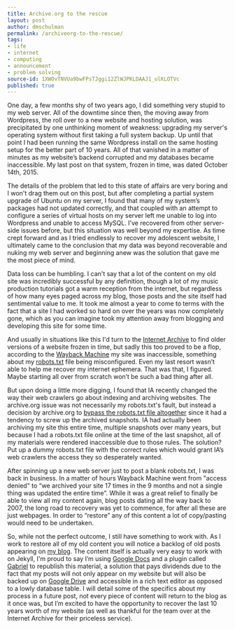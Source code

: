 ```yaml
---
title: Archive.org to the rescue
layout: post
author: dmschulman
permalink: /archiveorg-to-the-rescue/
tags:
- life
- internet
- computing
- announcement
- problem solving
source-id: 1XWOvTNVUa9bwFPsTJggi12ZlWJPKLDAAJ1_ulKLOTVc
published: true
---
```

One day, a few months shy of two years ago, I did something very stupid to my web server. All of the downtime since then, the moving away from Wordpress, the roll over to a new website and hosting solution, was precipitated by one unthinking moment of weakness: upgrading my server's operating system without first taking a full system backup. Up until that point I had been running the same Wordpress install on the same hosting setup for the better part of 10 years. All of that vanished in a matter of minutes as my website’s backend corrupted and my databases became inaccessible. My last post on that system, frozen in time, was dated October 14th, 2015.

The details of the problem that led to this state of affairs are very boring and I won't drag them out on this post, but after completing a partial system upgrade of Ubuntu on my server, I found that many of my system’s packages had not updated correctly, and that coupled with an attempt to configure a series of virtual hosts on my server left me unable to log into Wordpress and unable to access MySQL. I’ve recovered from other server-side issues before, but this situation was well beyond my expertise. As time crept forward and as I tried endlessly to recover my adolescent website, I ultimately came to the conclusion that my data was beyond recoverable and nuking my web server and beginning anew was the solution that gave me the most piece of mind.

Data loss can be humbling. I can't say that a lot of the content on my old site was incredibly successful by any definition, though a lot of my music production tutorials got a warm reception from the internet, but regardless of how many eyes paged across my blog, those posts and the site itself had sentimental value to me. It took me almost a year to come to terms with the fact that a site I had worked so hard on over the years was now completely gone, which as you can imagine took my attention away from blogging and developing this site for some time.

And usually in situations like this I'd turn to the [Internet Archive](https://archive.org/) to find older versions of a website frozen in time, but sadly this too proved to be a flop, according to the [Wayback Machine](https://archive.org/web/) my site was inaccessible, something about my [robots.txt](http://www.robotstxt.org/) file being misconfigured. Even my last resort wasn’t able to help me recover my internet ephemera. That was that, I figured. Maybe starting all over from scratch won’t be such a bad thing after all.

But upon doing a little more digging, I found that IA recently changed the way their web crawlers go about indexing and archiving websites. The archive.org issue was not necessarily my robots.txt's fault, but instead a decision by archive.org to [bypass the robots.txt file altogether](https://blog.archive.org/2017/04/17/robots-txt-meant-for-search-engines-dont-work-well-for-web-archives/) since it had a tendency to screw up the archived snapshots. IA had actually been archiving my site this entire time, multiple snapshots over many years, but because I had a robots.txt file online at the time of the last snapshot, all of my materials were rendered inaccessible due to those rules. The solution? Put up a dummy robots.txt file with the correct rules which would grant IA’s web crawlers the access they so desperately wanted.

After spinning up a new web server just to post a blank robots.txt, I was back in business. In a matter of hours Wayback Machine went from "access denied" to “we archived your site 17 times in the 9 months and not a single thing was updated the entire time”. While it was a great relief to finally be able to view all my content again, blog posts dating all the way back to 2007, the long road to recovery was yet to commence, for after all these are just webpages. In order to “restore” any of this content a lot of copy/pasting would need to be undertaken.

So, while not the perfect outcome, I still have something to work with. As I work to restore all of my old content you will notice a backlog of old posts appearing on [my blog](http://dmschulman.com/blog/index.html). The content itself is actually very easy to work with on Jekyll, I'm proud to say I’m using [Google Docs](https://docs.google.com/document/) and a plugin called [Gabriel](https://github.com/thiscouldbejd/Gabriel) to republish this material, a solution that pays dividends due to the fact that my posts will not only appear on my website but will also be backed up on [Google Drive](https://drive.google.com/drive/) and accessible in a rich text editor as opposed to a lowly database table. I will detail some of the specifics about my process in a future post, not every piece of content will return to the blog as it once was, but I’m excited to have the opportunity to recover the last 10 years worth of my website (as well as thankful for the team over at the Internet Archive for their priceless service).

